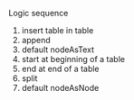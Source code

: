 Logic sequence
1. insert table in table
2. append
3. default nodeAsText
3. start at beginning of a table
4. end at end of a table
5. split
6. default nodeAsNode
